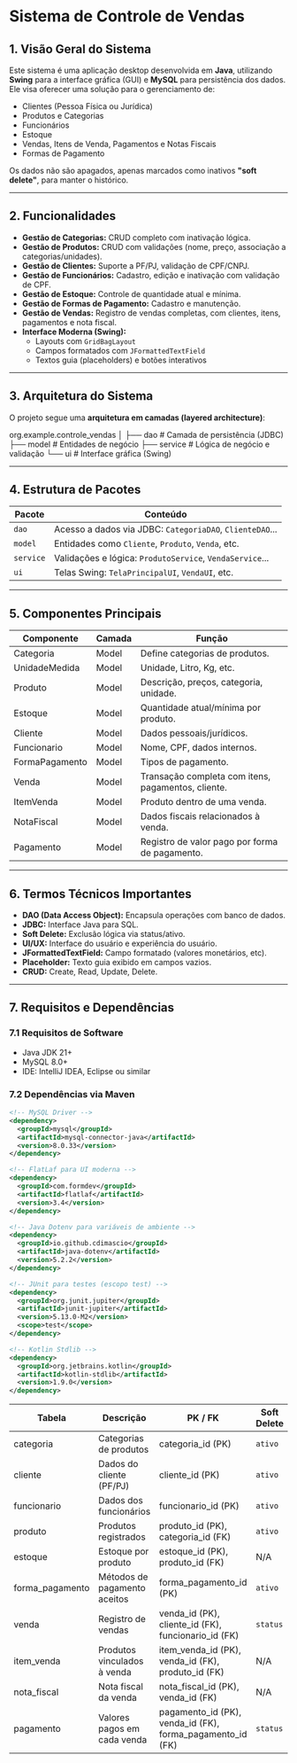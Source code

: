 # Sistema de Controle de Vendas

## 1. Visão Geral do Sistema

Este sistema é uma aplicação desktop desenvolvida em **Java**, utilizando **Swing** para a interface gráfica (GUI) e **MySQL** para persistência dos dados. Ele visa oferecer uma solução para o gerenciamento de:

- Clientes (Pessoa Física ou Jurídica)
- Produtos e Categorias
- Funcionários
- Estoque
- Vendas, Itens de Venda, Pagamentos e Notas Fiscais
- Formas de Pagamento

Os dados não são apagados, apenas marcados como inativos **"soft delete"**, para manter o histórico.

---

## 2. Funcionalidades

- **Gestão de Categorias:** CRUD completo com inativação lógica.
- **Gestão de Produtos:** CRUD com validações (nome, preço, associação a categorias/unidades).
- **Gestão de Clientes:** Suporte a PF/PJ, validação de CPF/CNPJ.
- **Gestão de Funcionários:** Cadastro, edição e inativação com validação de CPF.
- **Gestão de Estoque:** Controle de quantidade atual e mínima.
- **Gestão de Formas de Pagamento:** Cadastro e manutenção.
- **Gestão de Vendas:** Registro de vendas completas, com clientes, itens, pagamentos e nota fiscal.
- **Interface Moderna (Swing):**
  - Layouts com `GridBagLayout`
  - Campos formatados com `JFormattedTextField`
  - Textos guia (placeholders) e botões interativos

---

## 3. Arquitetura do Sistema

O projeto segue uma **arquitetura em camadas (layered architecture)**:

org.example.controle_vendas
│
├── dao # Camada de persistência (JDBC)
├── model # Entidades de negócio
├── service # Lógica de negócio e validação
└── ui # Interface gráfica (Swing)


---

## 4. Estrutura de Pacotes

| Pacote      | Conteúdo                                                   |
|-------------|------------------------------------------------------------|
| `dao`       | Acesso a dados via JDBC: `CategoriaDAO`, `ClienteDAO`...  |
| `model`     | Entidades como `Cliente`, `Produto`, `Venda`, etc.        |
| `service`   | Validações e lógica: `ProdutoService`, `VendaService`...  |
| `ui`        | Telas Swing: `TelaPrincipalUI`, `VendaUI`, etc.           |

---

## 5. Componentes Principais

| Componente       | Camada  | Função |
|------------------|---------|--------|
| Categoria         | Model   | Define categorias de produtos. |
| UnidadeMedida     | Model   | Unidade, Litro, Kg, etc. |
| Produto           | Model   | Descrição, preços, categoria, unidade. |
| Estoque           | Model   | Quantidade atual/mínima por produto. |
| Cliente           | Model   | Dados pessoais/jurídicos. |
| Funcionario       | Model   | Nome, CPF, dados internos. |
| FormaPagamento    | Model   | Tipos de pagamento. |
| Venda             | Model   | Transação completa com itens, pagamentos, cliente. |
| ItemVenda         | Model   | Produto dentro de uma venda. |
| NotaFiscal        | Model   | Dados fiscais relacionados à venda. |
| Pagamento         | Model   | Registro de valor pago por forma de pagamento. |

---

## 6. Termos Técnicos Importantes

- **DAO (Data Access Object):** Encapsula operações com banco de dados.
- **JDBC:** Interface Java para SQL.
- **Soft Delete:** Exclusão lógica via status/ativo.
- **UI/UX:** Interface do usuário e experiência do usuário.
- **JFormattedTextField:** Campo formatado (valores monetários, etc).
- **Placeholder:** Texto guia exibido em campos vazios.
- **CRUD:** Create, Read, Update, Delete.

---

## 7. Requisitos e Dependências

### 7.1 Requisitos de Software

- Java JDK 21+
- MySQL 8.0+
- IDE: IntelliJ IDEA, Eclipse ou similar

### 7.2 Dependências via Maven

```xml
<!-- MySQL Driver -->
<dependency>
  <groupId>mysql</groupId>
  <artifactId>mysql-connector-java</artifactId>
  <version>8.0.33</version>
</dependency>

<!-- FlatLaf para UI moderna -->
<dependency>
  <groupId>com.formdev</groupId>
  <artifactId>flatlaf</artifactId>
  <version>3.4</version>
</dependency>

<!-- Java Dotenv para variáveis de ambiente -->
<dependency>
  <groupId>io.github.cdimascio</groupId>
  <artifactId>java-dotenv</artifactId>
  <version>5.2.2</version>
</dependency>

<!-- JUnit para testes (escopo test) -->
<dependency>
  <groupId>org.junit.jupiter</groupId>
  <artifactId>junit-jupiter</artifactId>
  <version>5.13.0-M2</version>
  <scope>test</scope>
</dependency>

<!-- Kotlin Stdlib -->
<dependency>
  <groupId>org.jetbrains.kotlin</groupId>
  <artifactId>kotlin-stdlib</artifactId>
  <version>1.9.0</version>
</dependency>
```

| Tabela           | Descrição                    | PK / FK                                                       | Soft Delete |
| ---------------- | ---------------------------- | ------------------------------------------------------------- | ----------- |
| categoria        | Categorias de produtos       | categoria\_id (PK)                                            | `ativo`     |
| cliente          | Dados do cliente (PF/PJ)     | cliente\_id (PK)                                              | `ativo`     |
| funcionario      | Dados dos funcionários       | funcionario\_id (PK)                                          | `ativo`     |
| produto          | Produtos registrados         | produto\_id (PK), categoria\_id (FK)                          | `ativo`     |
| estoque          | Estoque por produto          | estoque\_id (PK), produto\_id (FK)                            | N/A         |
| forma\_pagamento | Métodos de pagamento aceitos | forma\_pagamento\_id (PK)                                     | `ativo`     |
| venda            | Registro de vendas           | venda\_id (PK), cliente\_id (FK), funcionario\_id (FK)        | `status`    |
| item\_venda      | Produtos vinculados à venda  | item\_venda\_id (PK), venda\_id (FK), produto\_id (FK)        | N/A         |
| nota\_fiscal     | Nota fiscal da venda         | nota\_fiscal\_id (PK), venda\_id (FK)                         | N/A         |
| pagamento        | Valores pagos em cada venda  | pagamento\_id (PK), venda\_id (FK), forma\_pagamento\_id (FK) | `status`    |
